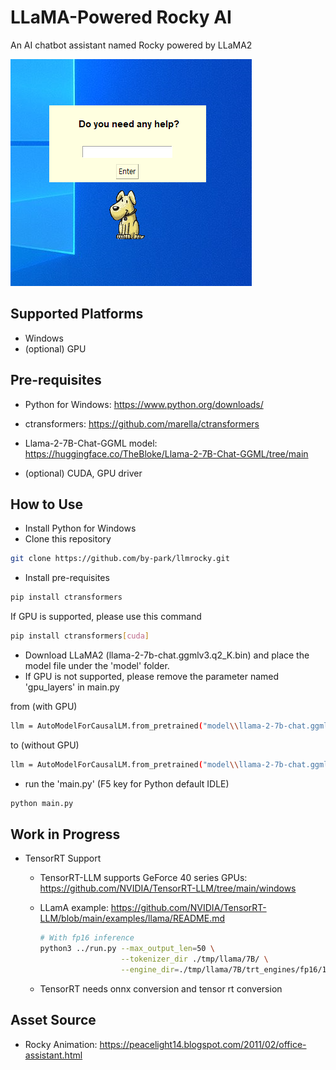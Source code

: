 # LLaMA-Powered Rocky AI

An AI chatbot assistant named Rocky powered by LLaMA2

![screenshot](assets/screenshot.PNG)



## Supported Platforms

- Windows
- (optional) GPU



## Pre-requisites

- Python for Windows: https://www.python.org/downloads/
- ctransformers: https://github.com/marella/ctransformers
- Llama-2-7B-Chat-GGML model: https://huggingface.co/TheBloke/Llama-2-7B-Chat-GGML/tree/main

- (optional) CUDA, GPU driver



## How to Use

- Install Python for Windows
- Clone this repository

```bash
git clone https://github.com/by-park/llmrocky.git
```

- Install pre-requisites

```bash
pip install ctransformers
```

If GPU is supported, please use this command

```bash
pip install ctransformers[cuda]
```

- Download LLaMA2 (llama-2-7b-chat.ggmlv3.q2_K.bin) and place the model file under the 'model' folder.
- If GPU is not supported, please remove the parameter named 'gpu_layers' in main.py

from (with GPU)

```bash
llm = AutoModelForCausalLM.from_pretrained("model\\llama-2-7b-chat.ggmlv3.q2_K.bin", model_type="llama", gpu_layers=32)
```

to (without GPU)

```bash
llm = AutoModelForCausalLM.from_pretrained("model\\llama-2-7b-chat.ggmlv3.q2_K.bin", model_type="llama")
```

- run the 'main.py' (F5 key for Python default IDLE)

```bash
python main.py
```



## Work in Progress

- TensorRT Support
  - TensorRT-LLM supports GeForce 40 series GPUs: https://github.com/NVIDIA/TensorRT-LLM/tree/main/windows
  
  - LLamA example: https://github.com/NVIDIA/TensorRT-LLM/blob/main/examples/llama/README.md
  
    ```bash
    # With fp16 inference
    python3 ../run.py --max_output_len=50 \
                      --tokenizer_dir ./tmp/llama/7B/ \
                      --engine_dir=./tmp/llama/7B/trt_engines/fp16/1-gpu/
    ```
  
  - TensorRT needs onnx conversion and tensor rt conversion



## Asset Source

- Rocky Animation: https://peacelight14.blogspot.com/2011/02/office-assistant.html

